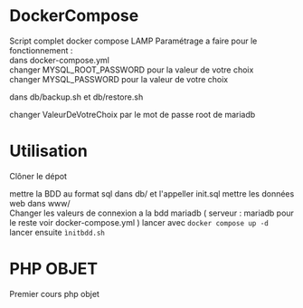 # DockerCompose
Script complet docker compose LAMP
Paramétrage a faire pour le fonctionnement :   
dans docker-compose.yml  
changer MYSQL_ROOT_PASSWORD pour la valeur de votre choix   
changer MYSQL_PASSWORD pour la valeur de votre choix   

dans db/backup.sh et db/restore.sh

changer ValeurDeVotreChoix par le mot de passe root de mariadb

# Utilisation

Clôner le dépot  

mettre la BDD au format sql dans db/ et l'appeller init.sql
mettre les données web dans www/  
Changer les valeurs de connexion a la bdd mariadb ( serveur : mariadb pour le reste voir docker-compose.yml ) 
lancer avec ```docker compose up -d```  
lancer ensuite ```ìnitbdd.sh```



# PHP OBJET
Premier cours php objet
